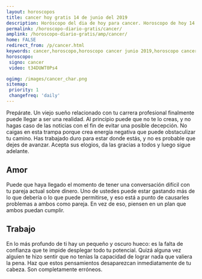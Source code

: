 ```yaml
---
layout: horoscopos
title: cancer hoy gratis 14 de junio del 2019 
description: Horóscopo del dia de hoy para cancer. Horoscopo de hoy 14 de junio del 2019. Las predicciones de amor, trabajo, vida personal gratis.
permalink: /horoscopo-diario-gratis/cancer/
amplink: /horoscopo-diario-gratis/amp/cancer/
home: FALSE
redirect_from: /p/cancer.html
keywords: cancer,horoscopo,horoscopo cancer junio 2019,horoscopo cancer hoy,tarot cancer junio 2019,horoscopo cancer,tarot cancer hoy,horoscopo de hoy,horoscopo diario,tarot del amor,horoscopo de hoy cancer,horoscopo diario del tarot, Horoscopo de hoy cancer 14 de junio del 2019,horóscopo del día,signos zodiacales 2019, el horoscopo de hoy
horoscopo:
 signo: cancer
 video: t34DUWT0Ps4

ogimg: /images/cancer_char.png
sitemap:
 priority: 1
 changefreq: 'daily'
---
```



Prepárate. Un viejo sueño relacionado con tu carrera profesional finalmente puede llegar a ser una realidad. Al principio puede que no te lo creas, y no hagas caso de las noticias con el fin de evitar una posible decepción. No caigas en esta trampa porque crea energía negativa que puede obstaculizar tu camino. Has trabajado duro para estar donde estás, y no es probable que dejes de avanzar. Acepta sus elogios, da las gracias a todos y luego sigue adelante.

## Amor

Puede que haya llegado el momento de tener una conversación difícil con tu pareja actual sobre dinero. Uno de ustedes puede estar gastando más de lo que debería o lo que puede permitirse, y eso está a punto de causarles problemas a ambos como pareja. En vez de eso, piensen en un plan que ambos puedan cumplir.

## Trabajo

En lo más profundo de ti hay un pequeño y oscuro hueco: es la falta de confianza que te impide desplegar todo tu potencial. Quizá alguna vez alguien te hizo sentir que no tenías la capacidad de lograr nada que valiera la pena. Haz que estos pensamientos desaparezcan inmediatamente de tu cabeza. Son completamente erróneos.